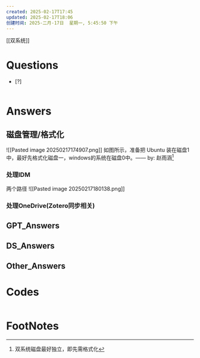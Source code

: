 ```yaml
---
created: 2025-02-17T17:45
updated: 2025-02-17T18:06
创建时间: 2025-二月-17日  星期一, 5:45:50 下午
---
```

[[双系统]]

# Questions

- [?] 

```python

```

# Answers

## 磁盘管理/格式化
![[Pasted image 20250217174907.png]]
如图所示，准备把 Ubuntu 装在磁盘1中，最好先格式化磁盘一，windows的系统在磁盘0中。—— by: 赵雨涵[^1]

### 处理IDM
两个路径
![[Pasted image 20250217180138.png]]

### 处理OneDrive(Zotero同步相关)



## GPT_Answers


## DS_Answers


## Other_Answers


# Codes

```python

```


# FootNotes

[^1]: 双系统磁盘最好独立，即先需格式化